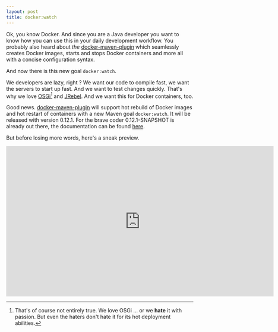 ```yaml
---
layout: post
title: docker:watch
---
```


Ok, you know Docker. And since you are a Java developer you want to know how you can use this in your daily development workflow. You probably also heard about *the* [docker-maven-plugin][1] which seamlessly creates Docker images, starts and stops Docker containers and more all with a concise configuration syntax. 

And now there is this new goal `docker:watch`.
<!-- more -->

We developers are lazy, right ? We want our code to compile fast, we want the servers to start up fast. And we want to test changes quickly. That's why we love [OSGi][2][^1] and [JRebel][3]. And we want this for Docker containers, too.

Good news. [docker-maven-plugin][4] will support hot rebuild of Docker images and hot restart of containers with a new Maven goal `docker:watch`. It will be released with version 0.12.1. For the brave coder 0.12.1-SNAPSHOT is already out there, the documentation can be found [here][5].

But before losing more words, here's a sneak preview.

<iframe src="https://player.vimeo.com/video/132183699" width="720" height="405" frameborder="0" webkitallowfullscreen mozallowfullscreen allowfullscreen></iframe>


[^1]:	That's of course not entirely true. We love OSGi ... or we **hate** it with passion. But even the haters don't hate it for its hot deployment abilities.

[1]:	https://github.com/rhuss/docker-maven-plugin
[2]:	http://www.osgi.org/Main/HomePage
[3]:	http://zeroturnaround.com/software/jrebel/
[4]:	https://github.com/rhuss/docker-maven-plugin
[5]:	https://github.com/rhuss/docker-maven-plugin/blob/integration/doc/manual.md#dockerwatch